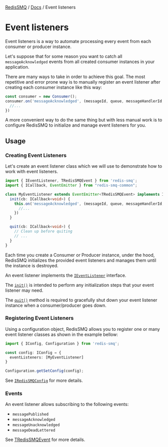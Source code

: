 [RedisSMQ](../README.md) / [Docs](README.md) / Event listeners

# Event listeners

Event listeners is a way to automate processing every event from each consumer or producer instance.

Let's suppose that for some reason you want to catch all `messageAcknowledged` events from all created consumer instances in your application.

There are many ways to take in order to achieve this goal. The most repetitive and error prone way is to manually register an event listener after creating each consumer instance like this way:

```javascript
const consumer = new Consumer();
consumer.on('messageAcknowledged', (messageId, queue, messageHandlerId, consumerId) => {
  //...
})
```

A more convenient way to do the same thing but with less manual work is to configure RedisSMQ to initialize and manage event listeners for you.

## Usage

### Creating Event Listeners

Let's create an event listener class which we will use to demonstrate how to work with event listeners.

```typescript
import { IEventListener, TRedisSMQEvent } from 'redis-smq';
import { ICallback, EventEmitter } from "redis-smq-common";

class MyEventListener extends EventEmitter<TRedisSMQEvent> implements IEventListener {  
  init(cb: ICallback<void>) {
    this.on('messageAcknowledged', (messageId, queue, messageHandlerId, consumerId) => {
      //...
    })
  }

  quit(cb: ICallback<void>) {
    // Clean up before quiting
    // ...
  }
}
```

Each time you create a Consumer or Producer instance, under the hood, RedisSMQ initializes the provided event listeners and manages them until the instance is destroyed.

An event listener implements the [`IEventListener`](api/interfaces/IEventListener.md) interface.

The [`init()`](api/interfaces/IEventListener.md#init) is intended to perform any initialization steps that your event listener may need.

The [`quit()`](api/interfaces/IEventListener.md#quit) method is required to gracefully shut down your event listener instance when a consumer/producer goes down.

### Registering Event Listeners

Using a configuration object, RedisSMQ allows you to register one or many event listener classes as shown in the example bellow:

```typescript
import { IConfig, Configuration } from 'redis-smq';

const config: IConfig = {
  eventListeners: [MyEventListener]
}

Configuration.getSetConfig(config);
```

See [`IRedisSMQConfig`](api/interfaces/IRedisSMQConfig.md) for more details.

### Events

An event listener allows subscribing to the following events:

- `messagePublished`
- `messageAcknowledged`
- `messageUnacknowledged`
- `messageDeadLettered`

See [TRedisSMQEvent](api/README.md#tredissmqevent) for more details.
